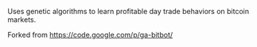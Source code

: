 Uses genetic algorithms to learn profitable day trade behaviors on bitcoin markets.

Forked from https://code.google.com/p/ga-bitbot/
